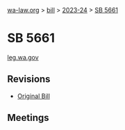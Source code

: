 [wa-law.org](/) > [bill](/bill/) > [2023-24](/bill/2023-24/) > [SB 5661](/bill/2023-24/sb/5661/)

# SB 5661
[leg.wa.gov](https://app.leg.wa.gov/billsummary?BillNumber=5661&Year=2023&Initiative=false)

## Revisions
* [Original Bill](1/)

## Meetings